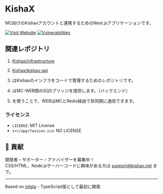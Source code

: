 # KishaX

MC向けのKishaxアカウントと連携するためのNext.jsアプリケーションです。

[![Visit Website](https://img.shields.io/badge/Visit_Website-007BFF?style=for-the-badge)](https://kishax.net/)
[![Vulnerabilities](https://img.shields.io/badge/Vulnerabilities-0-success?style=for-the-badge)](https://github.com/your-username/kishax-nextjs)

## 関連レポジトリ

1. [Kishax/infrastructure](https://github.com/Kishax/infrastructure)
2. [Kishax/kishax-api](https://github.com/Kishax/kishax-api)

1. はKishaxのインフラをコードで管理するためのレポジトリです。
2. はMC-WEB間のSQSブリッジを提供します。（バックエンド）
2. を使うことで、WEBはMCとRedis経由で非同期に通信できます。

### ライセンス
- `LICENSE`: MIT License
- `src/app/favicon.ico`: NO LICENSE

## 🤝 貢献

開発者・サポーター・アドバイザーを募集中！  
CSS/HTML、Node.jsサーバーコードに興味がある方は [support@kishax.net](<mailto:support@kishax.net>) まで。

---

Based on [mlgta](https://github.com/takayamaekawa/mlgta) - TypeScript版として最初に開発
